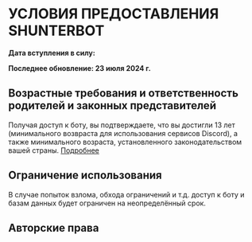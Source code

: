 # УСЛОВИЯ ПРЕДОСТАВЛЕНИЯ SHUNTERBOT

__Дата вступления в силу:__

__Последнее обновление: 23 июля 2024 г.__

## Возрастные требования и ответственность родителей и законных представителей
Получая доступ к боту, вы подтверждаете, что вы достигли 13 лет (минимального возвраста для использования сервисов Discord), а также минимального возраста, установленного законодательством вашей страны.
[Подробнее](https://discord.com/terms#2)

## Ограничение использования
В случае попыток взлома, обхода ограничений и т.д. доступ к боту и базам данных будет ограничен на неопределённый срок.

## Авторские права
